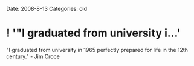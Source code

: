 Date: 2008-8-13
Categories: old

# ! '"I graduated from university i...'

"I graduated from university in 1965 perfectly prepared for life in the 12th century." - Jim Croce
